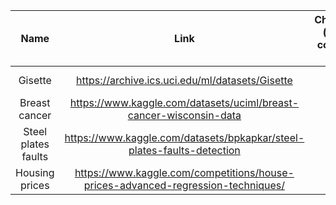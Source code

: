 |        Name         |                                       Link                                       | Characteristics (discrete vs continuous vs mixed) | #Instances  | #Features | #Continuous features | #Discrete features | #Categorical features | #Nominal features | #Ordinal features | Task           | RQ1 | RQ2 | RQ3 | RQ4 | RQ5 |
|:-------------------:|:--------------------------------------------------------------------------------:|:-------------------------------------------------:|:-----------:|-----------|----------------------|--------------------|-----------------------|-------------------|-------------------|----------------|-----|-----|-----|-----|-----|
|       Gisette       |                 https://archive.ics.uci.edu/ml/datasets/Gisette                  |                 Sparse continuous                 | 6000 + 1000 | 5000      | 5000                 | 0                  | 0                     | 0                 | 0                 | Classification |     | Yes |     |     |     |
|    Breast cancer    |        https://www.kaggle.com/datasets/uciml/breast-cancer-wisconsin-data        |                    Continuous                     |     569     | 31        | 31                   | 0                  | 0                     | 0                 | 0                 | Classification |     | Yes |     |     |     |
| Steel plates faults |      https://www.kaggle.com/datasets/bpkapkar/steel-plates-faults-detection      |                       Mixed                       |    1941     | 33        | 25                   | 8                  | 8                     | 8                 | 0                 | Classification |     | Yes |     |     |     |
|   Housing prices    | https://www.kaggle.com/competitions/house-prices-advanced-regression-techniques/ |                       Mixed                       |    1460     | 80        |                      |                    |                       |                   |                   | Regression     |     | Yes |     |     |     |